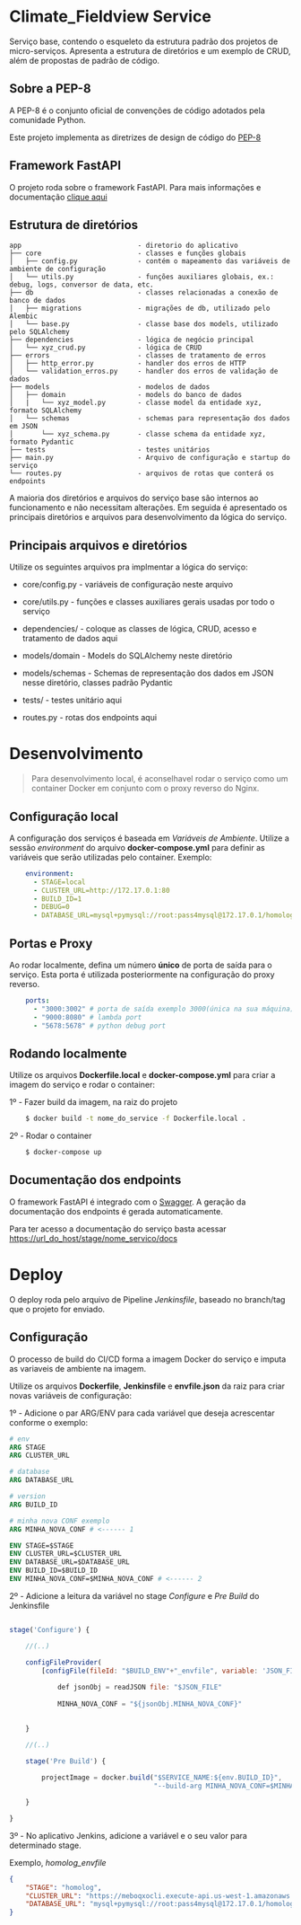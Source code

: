 # Climate_Fieldview Service

Serviço base, contendo o esqueleto da estrutura padrão dos projetos de micro-serviços.
Apresenta a estrutura de diretórios e um exemplo de CRUD, além de propostas de padrão de código.



## Sobre a PEP-8

A PEP-8 é o conjunto oficial de convenções de código adotados pela comunidade Python.

Este projeto implementa as diretrizes de design de código do [PEP-8](https://www.python.org/dev/peps/)



## Framework FastAPI
O projeto roda sobre o framework FastAPI. Para mais informações e documentação [clique aqui](https://fastapi.tiangolo.com/)



## Estrutura de diretórios

    app                             - diretorio do aplicativo
    ├── core                        - classes e funções globais
    │   ├── config.py               - contém o mapeamento das variáveis de ambiente de configuração
    │   └── utils.py                - funções auxiliares globais, ex.: debug, logs, conversor de data, etc.
    ├── db                          - classes relacionadas a conexão de banco de dados
    │   ├── migrations              - migrações de db, utilizado pelo Alembic
    │   └── base.py                 - classe base dos models, utilizado pelo SQLAlchemy
    ├── dependencies                - lógica de negócio principal
    │   └── xyz_crud.py             - lógica de CRUD
    ├── errors                      - classes de tratamento de erros
    │   ├── http_error.py           - handler dos erros de HTTP
    │   └── validation_erros.py     - handler dos erros de validação de dados
    ├── models                      - modelos de dados
    │   ├── domain                  - models do banco de dados
    │   |   └── xyz_model.py        - classe model da entidade xyz, formato SQLAlchemy
    │   └── schemas                 - schemas para representação dos dados em JSON
    │       └── xyz_schema.py       - classe schema da entidade xyz, formato Pydantic
    ├── tests                       - testes unitários
    ├── main.py                     - Arquivo de configuração e startup do serviço
    └── routes.py                   - arquivos de rotas que conterá os endpoints


A maioria dos diretórios e arquivos do serviço base são internos ao funcionamento e não necessitam alterações. Em seguida é apresentado os principais diretórios e arquivos para desenvolvimento da lógica do serviço.



## Principais arquivos e diretórios

Utilize os seguintes arquivos pra implmentar a lógica do serviço:

* core/config.py - variáveis de configuração neste arquivo

* core/utils.py - funções e classes auxiliares gerais usadas por todo o serviço

* dependencies/ - coloque as classes de lógica, CRUD, acesso e tratamento de dados aqui

* models/domain - Models do SQLAlchemy neste diretório

* models/schemas - Schemas de representação dos dados em JSON nesse diretório, classes padrão Pydantic

* tests/ - testes unitário aqui

* routes.py - rotas dos endpoints aqui



# Desenvolvimento

> Para desenvolvimento local, é aconselhavel rodar o serviço como um container Docker em conjunto com o proxy reverso do Nginx.


## Configuração local

A configuração dos serviços é baseada em *Variáveis de Ambiente*. Utilize a sessão *environment* do arquivo **docker-compose.yml** para definir as variáveis que serão utilizadas pelo container. Exemplo:

```yml
    environment:
      - STAGE=local
      - CLUSTER_URL=http://172.17.0.1:80
      - BUILD_ID=1
      - DEBUG=0
      - DATABASE_URL=mysql+pymysql://root:pass4mysql@172.17.0.1/homolog
```


## Portas e Proxy

Ao rodar localmente, defina um número **único** de porta de saída para o serviço. Esta porta é utilizada posteriormente na configuração do proxy reverso.

```yml
    ports: 
      - "3000:3002" # porta de saída exemplo 3000(única na sua máquina), (3002 padrão não alterar)
      - "9000:8080" # lambda port
      - "5678:5678" # python debug port
```


## Rodando localmente

Utilize os arquivos **Dockerfile.local** e **docker-compose.yml** para criar a imagem do serviço e rodar o container:

1º - Fazer build da imagem, na raiz do projeto
```sh
    $ docker build -t nome_do_service -f Dockerfile.local .
```

2º - Rodar o container
```sh
    $ docker-compose up
```

## Documentação dos endpoints

O framework FastAPI é integrado com o [Swagger](https://swagger.io/). A geração da documentação dos endpoints é gerada automaticamente.

Para ter acesso a documentação do serviço basta acessar [https://url_do_host/stage/nome_servico/docs](https://url_do_host/stage/nome_servico/docs)


# Deploy

O deploy roda pelo arquivo de Pipeline *Jenkinsfile*, baseado no branch/tag que o projeto for enviado.

## Configuração

O processo de build do CI/CD forma a imagem Docker do serviço e imputa as variaveis de ambiente na imagem.

Utilize os arquivos **Dockerfile**, **Jenkinsfile** e **envfile.json** da raiz para criar novas variáveis de configuração:

1º - Adicione o par ARG/ENV para cada variável que deseja acrescentar conforme o exemplo:
```Dockerfile
# env
ARG STAGE
ARG CLUSTER_URL

# database
ARG DATABASE_URL

# version
ARG BUILD_ID

# minha nova CONF exemplo
ARG MINHA_NOVA_CONF # <------ 1

ENV STAGE=$STAGE
ENV CLUSTER_URL=$CLUSTER_URL
ENV DATABASE_URL=$DATABASE_URL
ENV BUILD_ID=$BUILD_ID
ENV MINHA_NOVA_CONF=$MINHA_NOVA_CONF # <------ 2
```

2º - Adicione a leitura da variável no stage *Configure* e *Pre Build* do Jenkinsfile

```js

stage('Configure') {

    //(..)

    configFileProvider(
        [configFile(fileId: "$BUILD_ENV"+"_envfile", variable: 'JSON_FILE')]) {
            
            def jsonObj = readJSON file: "$JSON_FILE"
            
            MINHA_NOVA_CONF = "${jsonObj.MINHA_NOVA_CONF}"
            

    }

    //(..)

    stage('Pre Build') {
            
        projectImage = docker.build("$SERVICE_NAME:${env.BUILD_ID}", 
                                    "--build-arg MINHA_NOVA_CONF=$MINHA_NOVA_CONF .")

    }    

}
```

3º - No aplicativo Jenkins, adicione a variável e o seu valor para determinado stage.

Exemplo, *homolog_envfile* 
```json
{
    "STAGE": "homolog",
    "CLUSTER_URL": "https://meboqxocli.execute-api.us-west-1.amazonaws.com",
    "DATABASE_URL": "mysql+pymysql://root:pass4mysql@172.17.0.1/homolog"
}
```
